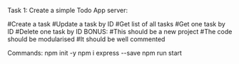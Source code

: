 Task 1:
    Create a simple Todo App server:
        
#Create a task
#Update a task by ID
#Get list of all tasks
#Get one task by ID
#Delete one task by ID
BONUS: 
#This should be a new project
#The code should be modularised
#It should be well commented


Commands:
    npm init -y
    npm i express --save
    npm run start